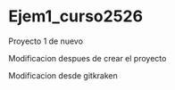 # Ejem1_curso2526
Proyecto 1 de nuevo

Modificacion despues de crear el proyecto

Modificacion desde gitkraken